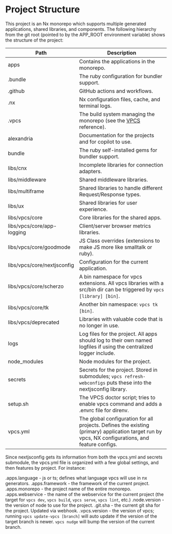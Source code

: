 # Project Structure

This project is an Nx monorepo
which supports multiple generated applications, shared libraries,
and components. The following hierarchy from the git root
(pointed to by the APP_ROOT environment variable) shows
the structure of the project:

| Path               | Description                                      |
|--------------------|--------------------------------------------------|
| apps               | Contains the applications in the monorepo.       |
| .bundle            | The ruby configuration for  bundler support. |
| .github            | GitHub actions and workflows.                    |
| .nx                | Nx configuration files, cache, and terminal logs.  |
| .vpcs              | The build system managing the monorepo (see the [VPCS](project://alexandria/overview/vpcs.md) reference). |
| alexandria         | Documentation for the projects and for copilot to use. |
| bundle             | The ruby self-installed gems for bundler support. |
| libs/cnx           | Incomplete libraries for connection adapters. |
| libs/middleware    | Shared middleware libraries. |
| libs/multiframe    | Shared libraries to handle different Request/Response types. |
| libs/ux            | Shared libraries for user experience. |
| libs/vpcs/core     | Core libraries for the shared apps. |
| libs/vpcs/core/app-logging | Client/server browser metrics libraries. |
| libs/vpcs/core/goodmode | JS Class overrides (extensions to make JS more like smalltalk or ruby). |
| libs/vpcs/core/nextjsconfig | Configuration for the current application. |
| libs/vpcs/core/scherzo | A bin namespace for vpcs extensions. All vpcs libraries with a src/bin dir can be triggered by `vpcs [library] [bin]`. |
| libs/vpcs/core/tk | Another bin namespace: `vpcs tk [bin]`. |
| libs/vpcs/deprecated | Libraries with valuable code that is no longer in use. |
| logs               | Log files for the project. All apps should log to their own named logfiles if using the centralized logger include. |
| node_modules       | Node modules for the project. |
| secrets            | Secrets for the project. Stored in submodules; `vpcs refresh-webconfigs` puts these into the nextjsconfig library. |
| setup.sh        | The VPCS doctor script; tries to enable vpcs command and adds a .envrc file for direnv. |
| vpcs.yml        | The global configuration for all projects. Defines the existing (primary) application target run by vpcs, NX configurations, and feature configs. |

Since nextjsconfig gets its information from both the vpcs.yml and secrets submodule, the vpcs.yml file
is organized with a few global settings, and then features by project.
For instance:

.apps.language - js or ts; defines what language vpcs will use in nx generators.
.apps.framework - the framework of the current project.
.apps.monorepo - the project name of the entire monorepo.
.apps.webservice - the name of the webservice for the current project (the target for `vpcs dev`, `vpcs build`, `vpcs serve`, `vpcs lint`, etc.)
.node.version - the version of node to use for the project.
.git.sha - the current git sha for the project. Updated via webhook.
.vpcs.version - the version of vpcs; running `vpcs update-vpcs [branch]` will auto update if the version of the target branch is newer. `vpcs nudge` will bump the version of the current branch.

